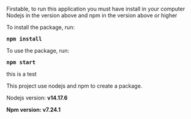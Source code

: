 <p> Firstable, to run this application you must have install in your computer Nodejs in the version above and npm in the version above or higher </p>

To install the package, run:

<pre><strong>npm install</strong> </pre>

To use the package, run:
<pre><strong>npm start </strong> </pre>
<p>this is a test</p>
<p>
This project use nodejs and npm to create a package. 
</p>
<p> Nodejs version: <strong>  v14.17.6 </strong> </p>
<p> <strong>Npm version: <strong> v7.24.1 </strong> </p>
